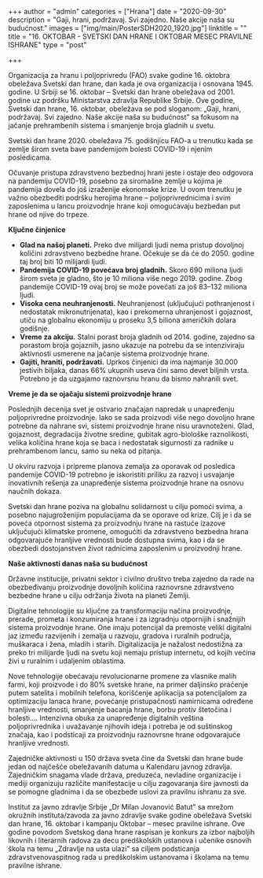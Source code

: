 +++
author = "admin"
categories = ["Hrana"]
date = "2020-09-30"
description = "Gaji, hrani, podržavaj. Svi zajedno. Naše akcije naša su budućnost."
images = ["img/main/PosterSDH2020_1920.jpg"]
linktitle = ""
title = "16. OKTOBAR - SVETSKI DAN HRANE I OKTOBAR MESEC PRAVILNE ISHRANE"
type = "post"

+++

Organizacija za hranu i poljoprivredu (FAO) svake godine 16. oktobra obeležava Svetski dan hrane, dan kada je ova organizacija i osnovana 1945. godine. U Srbiji se 16. oktobar – Svetski dan hrane obeležava od 2001. godine uz podršku Ministarstva zdravlja Republike Srbije. Ove godine, Svetski dan hrane, 16. oktobar, obeležava se pod sloganom: „Gaji, hrani, podržavaj. Svi zajedno. Naše akcije naša su budućnost” sa fokusom na jačanje prehrambenih sistema i smanjenje broja gladnih u svetu.

Svetski dan hrane 2020. obeležava 75. godišnjicu FAO-a u trenutku kada se zemlje širom sveta bave pandemijom bolesti COVID-19 i njenim posledicama.

Očuvanje pristupa zdravstveno bezbednoj hrani jeste i ostaje deo odgovora na pandemiju COVID-19, posebno za siromašne zemlje u kojima je pandemija dovela do još izraženije ekonomske krize. U ovom trenutku je važno obezbediti podršku herojima hrane – poljoprivrednicima i svim zaposlenima u lancu proizvodnje hrane koji omogućavaju bezbedan put hrane od njive do trpeze.

**Ključne činjenice**

- **Glad na našoj planeti.** Preko dve milijardi ljudi nema pristup dovoljnoj količini zdravstveno bezbedne hrane. Očekuje se da će do 2050. godine taj broj biti 10 milijardi ljudi.
- **Pandemija COVID-19 povećava broj gladnih.** Skoro 690 miliona ljudi širom sveta je gladno, što je 10 miliona više nego 2019. godine. Zbog pandemije COVID-19 ovaj broj se može povećati za još 83–132 miliona ljudi.
- **Visoka cena neuhranjenosti.** Neuhranjenost (uključujući pothranjenost i nedostatak mikronutrijenata), kao i prekomerna uhranjenost i gojaznost, utiču na globalnu ekonomiju u proseku 3,5 biliona američkih dolara godišnje.
- **Vreme za akciju.** Stalni porast broja gladnih od 2014. godine, zajedno sa porastom broja gojaznih, jasno ukazuje na potrebu da se intenziviraju aktivnosti usmerene na jačanje sistema proizvodnje hrane.
- **Gajiti, hraniti, podržavati.** Uprkos činjenici da ima najmanje 30.000 jestivih biljaka, danas 66% ukupnih useva čini samo devet biljnih vrsta. Potrebno je da uzgajamo raznovrsnu hranu da bismo nahranili svet.

**Vreme je da se ojačaju sistemi proizvodnje hrane**

Poslednjih decenija svet je ostvario značajan napredak u unapređenju poljoprivredne proizvodnje. Iako se sada proizvodi više nego dovoljno hrane potrebne da nahrane svi, sistemi proizvodnje hrane nisu uravnoteženi. Glad, gojaznost, degradacija životne sredine, gubitak agro-biološke raznolikosti, velika količina hrane koja se baca i nedostatak sigurnosti za radnike u prehrambenom lancu, samo su neka od pitanja.

U okviru razvoja i pripreme planova zemalja za oporavak od posledica pandemije COVID-19 potrebno je iskoristiti priliku za razvoj i usvajanje inovativnih rešenja za unapređenje sistema proizvodnje hrane na osnovu naučnih dokaza.

Svetski dan hrane poziva na globalnu solidarnost u cilju pomoći svima, a posebno najugroženijim populacijama da se oporave od krize. Cilj je i da se poveća otpornost sistema za proizvodnju hrane na rastuće izazove uključujući klimatske promene, omogućiti da zdravstveno bezbedna hrana odgovarajuće hranljive vrednosti bude dostupna svima, kao i da se obezbedi dostojanstven život radnicima zaposlenim u proizvodnji hrane.

**Naše aktivnosti danas naša su budućnost**

Državne institucije, privatni sektor i civilno društvo treba zajedno da rade na obezbeđivanju proizvodnje dovoljnih količina raznovrsne zdravstveno bezbedne hrane u cilju održanja života na planeti Zemlji.

Digitalne tehnologije su ključne za transformaciju načina proizvodnje, prerade, prometa i konzumiranja hrane i za izgradnju otpornijih i snažnijih sistema proizvodnje hrane. One imaju potencijal da premoste veliki digitalni jaz između razvijenih i zemalja u razvoju, gradova i ruralnih područja, muškaraca i žena, mladih i starih. Digitalizacija je nažalost nedostižna za preko tri milijarde ljudi na svetu koji nemaju pristup internetu, od kojih većina živi u ruralnim i udaljenim oblastima.

Nove tehnologije obećavaju revolucionarne promene za vlasnike malih farmi, koji proizvode i do 80% svetske hrane, na primer daljinsko praćenje putem satelita i mobilnih telefona, korišćenje aplikacija sa potencijalom za optimizaciju lanaca hrane, povećanje pristupačnosti namirnicama određene hranljive vrednosti, smanjenje bacanja hrane, borbu protiv štetočina i bolesti…. Intenzivna obuka za unapređenje digitalnih veština poljoprivrednika i uvažavanje njihovih ideja i potreba je od suštinskog značaja, kao i podsticaji za proizvodnju raznovrsne hrane odgovarajuće hranljive vrednosti.

Zajedničke aktivnosti u 150 država sveta čine da Svetski dan hrane bude jedan od najčešće obeležavanih datuma u Kalendaru javnog zdravlja. Zajedničkim snagama vlade država, preduzeća, nevladine organizacije i mediji organizuju različite manifestacije u cilju zagovaranja šire javnosti da se pomogne gladnima i da se obezbede uslovi za pravilnu ishranu za sve.

Institut za javno zdravlje Srbije „Dr Milan Jovanović Batut” sa mrežom okružnih instituta/zavoda za javno zdravlje svake godine obeležava Svetski dan hrane, 16. oktobar i kampanju Oktobar – mesec pravilne ishrane. Ove godine povodom Svetskog dana hrane raspisan je konkurs za izbor najboljih likovnih i literarnih radova za decu predškolskih ustanova i učenike osnovih škola na temu „Zdravlje na usta ulazi” sa ciljem podsticanja zdravstvenovaspitnog rada u predškolskim ustanovama i školama na temu pravilne ishrane.
